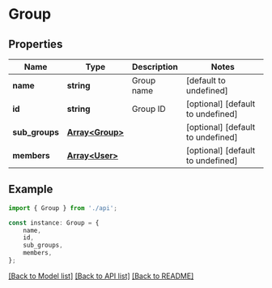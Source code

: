# Group


## Properties

Name | Type | Description | Notes
------------ | ------------- | ------------- | -------------
**name** | **string** | Group name | [default to undefined]
**id** | **string** | Group ID | [optional] [default to undefined]
**sub_groups** | [**Array&lt;Group&gt;**](Group.md) |  | [optional] [default to undefined]
**members** | [**Array&lt;User&gt;**](User.md) |  | [optional] [default to undefined]

## Example

```typescript
import { Group } from './api';

const instance: Group = {
    name,
    id,
    sub_groups,
    members,
};
```

[[Back to Model list]](../README.md#documentation-for-models) [[Back to API list]](../README.md#documentation-for-api-endpoints) [[Back to README]](../README.md)
